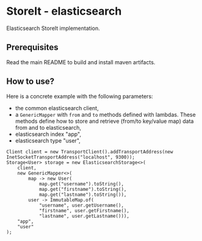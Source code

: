 # StoreIt - elasticsearch

Elasticsearch StoreIt implementation.

## Prerequisites

Read the main README to build and install maven artifacts.

## How to use?

Here is a concrete example with the following parameters:

* the common elasticsearch client,
* a `GenericMapper` with `from` and `to` methods defined with lambdas. These methods define how to store and retrieve 
(from/to key/value map) data from and to elasticsearch,
* elasticsearch index "app",
* elasticsearch type "user",

```
Client client = new TransportClient().addTransportAddress(new InetSocketTransportAddress("localhost", 9300));
Storage<User> storage = new ElasticsearchStorage<>(
    client, 
    new GenericMapper<>(
        map -> new User(
            map.get("username").toString(),
            map.get("firstname").toString(),
            map.get("lastname").toString()),
        user -> ImmutableMap.of(
            "username", user.getUsername(),
            "firstname", user.getFirstname(),
            "lastname", user.getLastname())),
    "app", 
    "user"
);
```